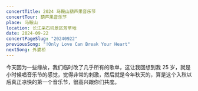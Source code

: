 ```yaml
---
concertTitle: 2024 马鞍山葫芦果音乐节
concertTour: 葫芦果音乐节
place: 马鞍山
location: 长江采石矶景区芳草地
date: 2024-09-22
concertPageSlug: "20240922"
previousSong: "!Only Love Can Break Your Heart"
nextSong: 外婆桥
---
```

今天因为一些缘故，我们临时改了几乎所有的歌单，这让我回想到我 25 岁，就是小时候唱音乐节的感觉，觉得非常的刺激，然后就是今年秋天的，算是这个入秋以后真正凉快的第一个音乐节，很高兴跟你们共度。